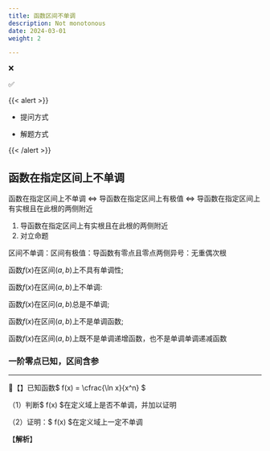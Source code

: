 ```yaml
---
title: 函数区间不单调
description: Not monotonous
date: 2024-03-01
weight: 2

---
```


<style>
th, td {
  border: 1px solid rgb(190, 190, 190);
}
</style>

&#10060;

&#9989;

{{< alert >}}

- 提问方式

- 解题方式

{{< /alert >}}




## 函数在指定区间上不单调


函数在指定区间上不单调 $\Longleftrightarrow$ 导函数在指定区间上有极值 $\Longleftrightarrow$ 导函数在指定区间上有实根且在此根的两侧附近

1. 导函数在指定区间上有实根且在此根的两侧附近
2. 对立命题

区间不单调：区间有极值：导函数有零点且零点两侧异号：无重偶次根



函数$f(x)$在区间$(a,b)$上不具有单调性;

函数$f(x)$在区间$(a,b)$上不单调:

函数$f(x)$在区问$(a,b)$总是不单调;

函数$f(x)$在区间$(a,b)$上不是单调函数;

函数$f(x)$在区间$(a,b)$上既不是单调递增函数，也不是单调单调递减函数


### 一阶零点已知，区间含参



---
&#128311;【】已知函数$ f(x) = \cfrac{\ln x}{x^n} $

（1）判断$ f(x) $在定义域上是否不单调，并加以证明


（2）证明：$ f(x) $在定义域上一定不单调




【**解析**】










